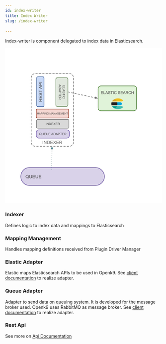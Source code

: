 ```yaml
---
id: index-writer
title: Index Writer
slug: /index-writer

---
```


Index-writer is component delegated to index data in Elasticsearch.

![img](../../static/img/indexer.png)

### Indexer

Defines logic to index data and mappings to Elasticsearch

### Mapping Management

Handles mapping definitions received from Plugin Driver Manager

### Elastic Adapter

Elastic maps Elasticsearch APIs to be used in Openk9. See
[client documentation](https://www.elastic.co/guide/en/elasticsearch/client/index.html) to realize adapter.

### Queue Adapter

Adapter to send data on queuing system. It is developed for the message broker used. Openk9 uses RabbitMQ
as message broker. See [client documentation](https://www.rabbitmq.com/clients.html) to realize adapter.

### Rest Api

See more on [Api Documentation](/docs/api/index-writer-api)

